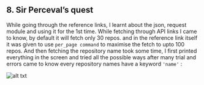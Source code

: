 ## 8. Sir Perceval’s quest
While going through the reference links, I learnt about the json, request module and using it for the 1st time. While fetching through API links I came to know, by default it will fetch only 30 repos. and in the reference link itself it was given to use ```per_page command``` to maximise the fetch to upto 100 repos. And then fetching the repository name took some time, I first printed everything in the screen and tried all the possible ways after many trial and errors came to know every repository names have a keyword ```'name'``` :

![alt txt](https://github.com/senthil-dot-adhu-idhu/amfoss-tasks/blob/main/task-8/print%20screenshot.png)
